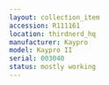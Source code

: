 ```yaml
---
layout: collection_item
accession: R111161
location: thirdnerd_hq
manufacturer: Kaypro
model: Kaypro II
serial: 003040
status: mostly working
---
```


